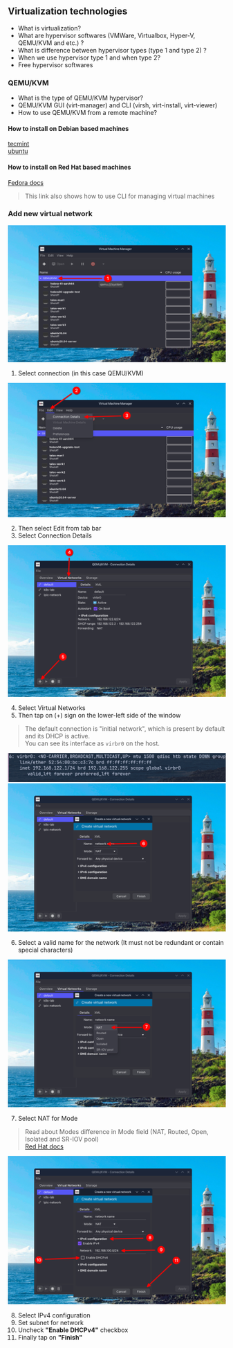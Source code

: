 ## Virtualization technologies

* What is virtualization?
* What are hypervisor softwares (VMWare, Virtualbox, Hyper-V, QEMU/KVM and etc.) ?
* What is difference between hypervisor types (type 1 and type 2) ?
* When we use hypervisor type 1 and when type 2?
* Free hypervisor softwares

### QEMU/KVM

* What is the type of QEMU/KVM hypervisor?
* QEMU/KVM GUI (virt-manager) and CLI (virsh, virt-install, virt-viewer)
* How to use QEMU/KVM from a remote machine?

#### How to install on Debian based machines

[tecmint](https://www.tecmint.com/install-qemu-kvm-ubuntu-create-virtual-machines/)  
[ubuntu](https://ubuntu.com/blog/kvm-hyphervisor)

#### How to install on Red Hat based machines

[Fedora docs](https://docs.fedoraproject.org/en-US/quick-docs/virtualization-getting-started/)

> This link also shows how to use CLI for managing virtual machines

### Add new virtual network

![first](assets/first.png)

1. Select connection (in this case QEMU/KVM)

![screenshot1](assets/Screenshot_20250530_211806.png)  

2. Then select Edit from tab bar  
3. Select Connection Details

![screenshot2](assets/Screenshot_20250530_211839.png)

4. Select Virtual Networks  
5. Then tap on (+) sign on the lower-left side of the window

> The default connection is "initial network", which is present by default and its DHCP is active.  
> You can see its interface as `virbr0` on the host.

![virbr0](assets/Pasted%20image%2020250530214914.png)  
![virtual-networks](assets/Screenshot_20250530_211927.png)

6. Select a valid name for the network (It must not be redundant or contain special characters)

![name](assets/Screenshot_20250530_211910.png)

7. Select NAT for Mode

> Read about Modes difference in Mode field (NAT, Routed, Open, Isolated and SR-IOV pool)  
> [Red Hat docs](https://docs.redhat.com/en/documentation/red_hat_enterprise_linux/7/html/virtualization_deployment_and_administration_guide/chap-virtual_networking)

![nat-mode](assets/Screenshot_20250530_212002%201.png)

8. Select IPv4 configuration  
9. Set subnet for network  
10. Uncheck **"Enable DHCPv4"** checkbox  
11. Finally tap on **"Finish"**
